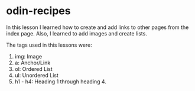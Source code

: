 # odin-recipes
In this lesson I learned how to create and add links to other pages from the index page. Also, I learned to add images and create lists.

The tags used in this lessons were:

1. img: Image
2. a: Anchor/Link
3. ol: Ordered List
4. ul: Unordered List
5. h1 - h4: Heading 1 through heading 4.

